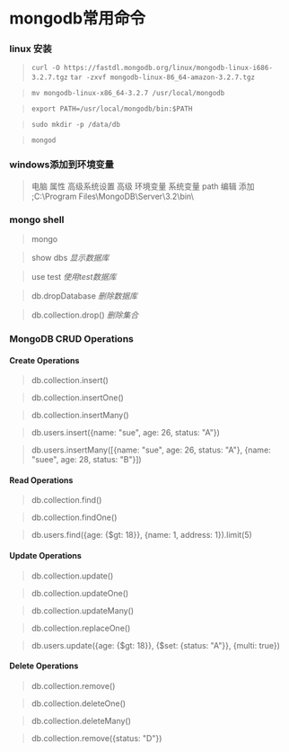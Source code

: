 # mongodb常用命令
### linux 安装
> `curl -O https://fastdl.mongodb.org/linux/mongodb-linux-i686-3.2.7.tgz`
> `tar -zxvf mongodb-linux-86_64-amazon-3.2.7.tgz`

> `mv mongodb-linux-x86_64-3.2.7 /usr/local/mongodb`

> `export PATH=/usr/local/mongodb/bin:$PATH`

> `sudo mkdir -p /data/db`

> `mongod`

### windows添加到环境变量
> 电脑 属性 高级系统设置 高级 环境变量 系统变量 path 编辑 添加 ;C:\Program Files\MongoDB\Server\3.2\bin\

### mongo shell
> mongo

> show dbs	*显示数据库*

> use test	*使用test数据库*

> db.dropDatabase	*删除数据库*

> db.collection.drop()	*删除集合*

### MongoDB CRUD Operations

#### Create Operations
> db.collection.insert()

> db.collection.insertOne()

> db.collection.insertMany()

> db.users.insert({name: "sue", age: 26, status: "A"})

> db.users.insertMany([{name: "sue", age: 26, status: "A"}, {name: "suee", age: 28, status: "B"}])

#### Read Operations
> db.collection.find()

> db.collection.findOne()

> db.users.find({age: {$gt: 18}}, {name: 1, address: 1}).limit(5)

#### Update Operations
> db.collection.update()

> db.collection.updateOne()

> db.collection.updateMany()

> db.collection.replaceOne()

> db.users.update({age: {$gt: 18}}, {$set: {status: "A"}}, {multi: true})

#### Delete Operations
> db.collection.remove()

> db.collection.deleteOne()

> db.collection.deleteMany()

> db.collection.remove({status: "D"})